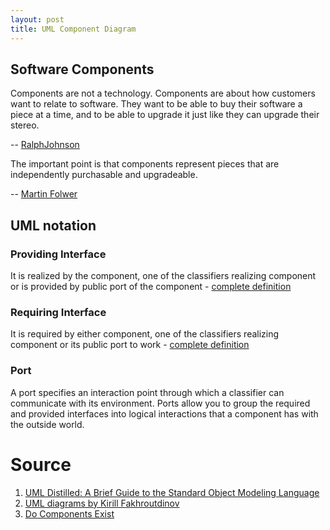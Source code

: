 ```yaml
---
layout: post
title: UML Component Diagram 
---
```



## Software Components

>
Components are not a technology. Components are about how customers want to relate to software. They want to be able to buy their software a piece at a time, and to be able to upgrade it just like they can upgrade their stereo.
>

-- [RalphJohnson](http://wiki.c2.com/?DoComponentsExist)


>
The important point is that components represent pieces that are independently purchasable and
upgradeable.
>

-- [Martin Folwer](https://www.amazon.com/dp/0321193687/ref=cm_sw_em_r_mt_dp_U_-XGYEbQX2CPTD)


## UML notation

### Providing Interface

It is realized by the component, one of the classifiers realizing component or is provided by public port of the component - [complete definition](https://www.uml-diagrams.org/component.html#provided-interface)

### Requiring Interface

It is required by either component, one of the classifiers realizing component or its public port to work - [complete definition](https://www.uml-diagrams.org/component.html#required-interface)

### Port

A port specifies an interaction point through which a classifier can communicate with its environment.
Ports allow you to group the required and provided interfaces into logical interactions that a component has with the outside world.


# Source
1. [UML Distilled: A Brief Guide to the Standard Object Modeling Language](https://www.amazon.com/dp/0321193687/ref=cm_sw_em_r_mt_dp_U_-XGYEbQX2CPTD)
2. [UML diagrams by Kirill Fakhroutdinov](https://www.uml-diagrams.org/)
3. [Do Components Exist](http://wiki.c2.com/?DoComponentsExist)
